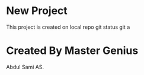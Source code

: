 # New Project
This project is created on local repo
git status
git a
# Created By Master Genius
Abdul Sami AS.
